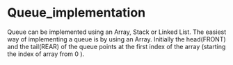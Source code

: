 # Queue_implementation
Queue can be implemented using an Array, Stack or Linked List. The easiest way of implementing a queue is by using an Array. Initially the head(FRONT) and the tail(REAR) of the queue points at the first index of the array (starting the index of array from 0 ).
